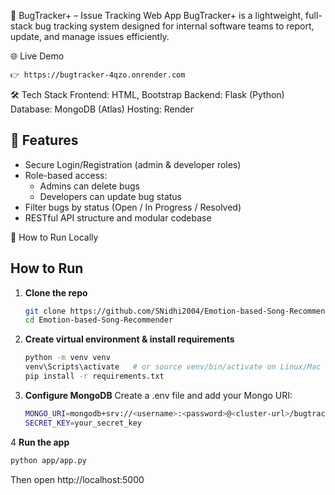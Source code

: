🐞 BugTracker+ – Issue Tracking Web App
BugTracker+ is a lightweight, full-stack bug tracking system designed for internal software teams to report, update, and manage issues efficiently.

🌐 Live Demo
```bash
👉 https://bugtracker-4qzo.onrender.com
```

🛠 Tech Stack
Frontend: HTML, Bootstrap
Backend: Flask (Python)
Database: MongoDB (Atlas)
Hosting: Render

## 🔐 Features

- Secure Login/Registration (admin & developer roles)
- Role-based access:
  - Admins can delete bugs
  - Developers can update bug status
- Filter bugs by status (Open / In Progress / Resolved)
- RESTful API structure and modular codebase


🚀 How to Run Locally
##  How to Run

1. **Clone the repo**  
   ```bash
   git clone https://github.com/SNidhi2004/Emotion-based-Song-Recommender.git
   cd Emotion-based-Song-Recommender

2. **Create virtual environment & install requirements**
   ```bash
   python -m venv venv
   venv\Scripts\activate   # or source venv/bin/activate on Linux/Mac
   pip install -r requirements.txt


3. **Configure MongoDB**
   Create a .env file and add your Mongo URI:
   ```bash
   MONGO_URI=mongodb+srv://<username>:<password>@<cluster-url>/bugtracker
   SECRET_KEY=your_secret_key

4 **Run the app**
  ```bash
  python app/app.py
  ```

Then open http://localhost:5000
